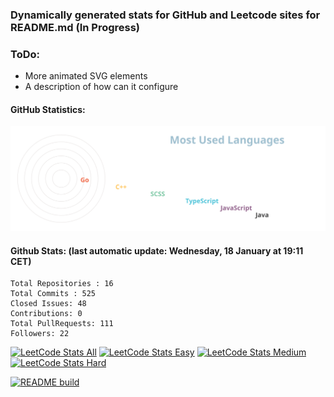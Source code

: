### Dynamically generated stats for GitHub and Leetcode sites for README.md (In Progress)

### ToDo:
- More animated SVG elements
- A description of how can it configure

#### GitHub Statistics:

![chart-bar](/assets/chart.svg)

#### Github Stats: (last automatic update: Wednesday, 18 January at 19:11 CET)
	Total Repositories : 16
	Total Commits : 525
	Closed Issues: 48
	Contributions: 0
	Total PullRequests: 111
	Followers: 22

[![LeetCode Stats All](https://img.shields.io/badge/LEETCODE%20SOLVED%20PROBLEMS%20%3A-137-orange)](https://leetcode.com/meugenom/)
[![LeetCode Stats Easy](https://img.shields.io/badge/EASY%20%3A-67-brightgreen)](https://leetcode.com/meugenom/)
[![LeetCode Stats Medium](https://img.shields.io/badge/MEDIUM%20%3A-65-yellow)](https://leetcode.com/meugenom/)
[![LeetCode Stats Hard](https://img.shields.io/badge/HARD%20%3A-5-red)](https://leetcode.com/meugenom/)

[![README build](https://github.com/meugenom/github-leetcode-stats/actions/workflows/main.yml/badge.svg)](https://github.com/meugenom/github-leetcode-stats/actions/workflows/main.yml)


